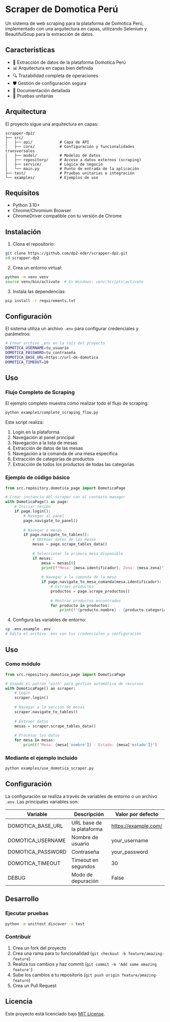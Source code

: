 # Scraper de Domotica Perú

Un sistema de web scraping para la plataforma de Domotica Perú, implementado con una arquitectura en capas, utilizando Selenium y BeautifulSoup para la extracción de datos.

## Características

- 🚀 Extracción de datos de la plataforma Domotica Perú
- 📊 Arquitectura en capas bien definida
- 🔍 Trazabilidad completa de operaciones
- 🛡️ Gestión de configuración segura
- 📝 Documentación detallada
- 🧪 Pruebas unitarias

## Arquitectura

El proyecto sigue una arquitectura en capas:

```
scrapper-dp2/
├── src/
│   ├── api/            # Capa de API
│   ├── core/           # Configuración y funcionalidades transversales
│   ├── model/          # Modelos de datos
│   ├── repository/     # Acceso a datos externos (scraping)
│   ├── service/        # Lógica de negocio
│   └── main.py         # Punto de entrada de la aplicación
├── test/               # Pruebas unitarias e integración
└── examples/           # Ejemplos de uso
```

## Requisitos

- Python 3.10+
- Chrome/Chromium Browser
- ChromeDriver compatible con tu versión de Chrome

## Instalación

1. Clona el repositorio:
```bash
git clone https://github.com/dp2-eder/scrapper-dp2.git
cd scrapper-dp2
```

2. Crea un entorno virtual:
```bash
python -m venv venv
source venv/bin/activate  # En Windows: venv\Scripts\activate
```

3. Instala las dependencias:
```bash
pip install -r requirements.txt
```

## Configuración

El sistema utiliza un archivo `.env` para configurar credenciales y parámetros:

```bash
# Crear archivo .env en la raíz del proyecto
DOMOTICA_USERNAME=tu_usuario
DOMOTICA_PASSWORD=tu_contraseña
DOMOTICA_BASE_URL=https://url-de-domotica
DOMOTICA_TIMEOUT=10
```

## Uso

### Flujo Completo de Scraping

El ejemplo completo muestra cómo realizar todo el flujo de scraping:

```bash
python examples/complete_scraping_flow.py
```

Este script realiza:
1. Login en la plataforma
2. Navegación al panel principal
3. Navegación a la lista de mesas
4. Extracción de datos de las mesas
5. Navegación a la comanda de una mesa específica
6. Extracción de categorías de productos
7. Extracción de todos los productos de todas las categorías

### Ejemplo de código básico

```python
from src.repository.domotica_page import DomoticaPage

# Crear instancia del scraper con el contexto manager
with DomoticaPage() as page:
    # Iniciar sesión
    if page.login():
        # Navegar al panel
        page.navigate_to_panel()
        
        # Navegar a mesas
        if page.navigate_to_tables():
            # Obtener datos de las mesas
            mesas = page.scrape_tables_data()
            
            # Seleccionar la primera mesa disponible
            if mesas:
                mesa = mesas[0]
                print(f"Mesa: {mesa.identificador}, Zona: {mesa.zona}")
                
                # Navegar a la comanda de la mesa
                if page.navigate_to_mesa_comanda(mesa.identificador):
                    # Extraer productos
                    productos = page.scrape_productos()
                    
                    # Mostrar productos encontrados
                    for producto in productos:
                        print(f"{producto.nombre} - {producto.categoria} - S/.{producto.precio}")
```

4. Configura las variables de entorno:
```bash
cp .env.example .env
# Edita el archivo .env con tus credenciales y configuración
```

## Uso

### Como módulo

```python
from src.repository.domotica_page import DomoticaPage

# Usando el patrón "with" para gestión automática de recursos
with DomoticaPage() as scraper:
    # Login
    scraper.login()
    
    # Navegar a la sección de mesas
    scraper.navigate_to_tables()
    
    # Extraer datos
    mesas = scraper.scrape_tables_data()
    
    # Procesar los datos
    for mesa in mesas:
        print(f"Mesa: {mesa['nombre']} - Estado: {mesa['estado']}")
```

### Mediante el ejemplo incluido

```bash
python examples/use_domotica_scraper.py
```

## Configuración

La configuración se realiza a través de variables de entorno o un archivo `.env`. Las principales variables son:

| Variable | Descripción | Valor por defecto |
|----------|-------------|-------------------|
| DOMOTICA_BASE_URL | URL base de la plataforma | https://example.com/ |
| DOMOTICA_USERNAME | Nombre de usuario | your_username |
| DOMOTICA_PASSWORD | Contraseña | your_password |
| DOMOTICA_TIMEOUT | Timeout en segundos | 30 |
| DEBUG | Modo de depuración | False |

## Desarrollo

### Ejecutar pruebas

```bash
python -m unittest discover -s test
```

### Contribuir

1. Crea un fork del proyecto
2. Crea una rama para tu funcionalidad (`git checkout -b feature/amazing-feature`)
3. Realiza tus cambios y haz commit (`git commit -m 'Add some amazing feature'`)
4. Sube los cambios a tu repositorio (`git push origin feature/amazing-feature`)
5. Crea un Pull Request

## Licencia

Este proyecto está licenciado bajo [MIT License](LICENSE).